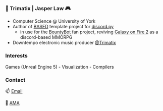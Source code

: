 ### 🤖 Trimatix | Jasper Law 🎮
- Computer Science @ University of York
- Author of [BASED](https://github.com/Trimatix/BASED) template project for [discord.py](https://github.com/Rapptz/discord.py)
  - in use for the [BountyBot](https://github.com/Trimatix/GOF2BountyBot) fan project, reviving [Galaxy on Fire 2](https://www.deepsilver.com/en/games/galaxy-fire-2-hd/) as a discord-based MMORPG
- Downtempo electronic music producer [@Trimatix](https://soundcloud.com/trimatix)

### Interests
Games (Unreal Engine 5) - Visualization - Compilers

### Contact
📫 [Email](1jasperlaw@gmail.com)

💬 [AMA](https://curiouscat.qa/Trimatix_Music)
